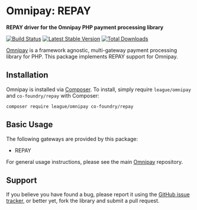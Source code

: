 # Omnipay: REPAY

**REPAY driver for the Omnipay PHP payment processing library**

[![Build Status](https://travis-ci.org/Co-Foundry/omnipay-repay.png?branch=master)](https://travis-ci.org/co-foundry/omnipay-repay)
[![Latest Stable Version](https://poser.pugx.org/Co-Foundry/omnipay-repay/version.png)](https://packagist.org/packages/co-foundry/omnipay-repay)
[![Total Downloads](https://poser.pugx.org/co-Foundry/omnipay-repay/d/total.png)](https://packagist.org/packages/co-foundry/omnipay-repay)

[Omnipay](https://github.com/thephpleague/omnipay) is a framework agnostic, multi-gateway payment
processing library for PHP. This package implements REPAY support for Omnipay.

## Installation

Omnipay is installed via [Composer](http://getcomposer.org/). To install, simply require `league/omnipay` and `co-foundry/repay` with Composer:

```
composer require league/omnipay co-foundry/repay
```

## Basic Usage

The following gateways are provided by this package:

* REPAY

For general usage instructions, please see the main [Omnipay](https://github.com/Co-Foundry/ominipay-repay) repository.

## Support

If you believe you have found a bug, please report it using the [GitHub issue tracker](https://github.com/Co-Foundry/ominipay-repay/issues),
or better yet, fork the library and submit a pull request.
